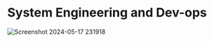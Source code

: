 #                                                        System Engineering and Dev-ops 
![Screenshot 2024-05-17 231918](https://github.com/Anoonaa/alx-system_engineering-devops/assets/122968120/b54cdeee-80ad-4029-adbc-fa3ad02f17f7)
